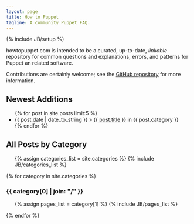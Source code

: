 ```yaml
---
layout: page
title: How to Puppet
tagline: A community Puppet FAQ.
---
```

{% include JB/setup %}

howtopuppet.com is intended to be a curated, up-to-date, _linkable_ repository for common
questions and explanations, errors, and patterns for Puppet an related software.

Contributions are certainly welcome; see the [GitHub repository](https://github.com/jantman/howtopuppet)
for more information.

## Newest Additions

<ul class="posts">
  {% for post in site.posts limit:5 %}
    <li><span>{{ post.date | date_to_string }}</span> &raquo; <a href="{{ BASE_PATH }}{{ post.url }}">{{ post.title }}</a> in {{ post.category }}</li>
  {% endfor %}
</ul>

## All Posts by Category

<ul class="tag_box inline">
  {% assign categories_list = site.categories %}
  {% include JB/categories_list %}
</ul>


{% for category in site.categories %} 
  <h3 id="{{ category[0] }}-ref">{{ category[0] | join: "/" }}</h3>
  <ul>
    {% assign pages_list = category[1] %}  
    {% include JB/pages_list %}
  </ul>
{% endfor %}
